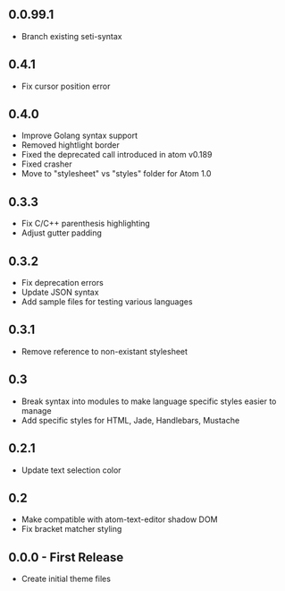 ## 0.0.99.1
* Branch existing seti-syntax

## 0.4.1
* Fix cursor position error

## 0.4.0
* Improve Golang syntax support
* Removed hightlight border
* Fixed the deprecated call introduced in atom v0.189
* Fixed crasher
* Move to "stylesheet" vs "styles" folder for Atom 1.0


## 0.3.3
* Fix C/C++ parenthesis highlighting
* Adjust gutter padding

## 0.3.2
* Fix deprecation errors
* Update JSON syntax
* Add sample files for testing various languages

## 0.3.1
* Remove reference to non-existant stylesheet

## 0.3
* Break syntax into modules to make language specific styles easier to manage
* Add specific styles for HTML, Jade, Handlebars, Mustache

## 0.2.1
* Update text selection color

## 0.2
* Make compatible with atom-text-editor shadow DOM
* Fix bracket matcher styling

## 0.0.0 - First Release
* Create initial theme files
